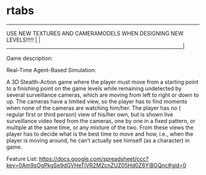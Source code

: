 rtabs
=====
_________________________________________________________________________
USE NEW TEXTURES AND CAMERAMODELS WHEN DESIGNING NEW LEVELS!!!!!        |
                                                                        |
________________________________________________________________________|


Game description:

Real-Time Agent-Based Simulation:

A 3D Stealth-Action game where the player must move from a starting point to a finishing point on the game levels while remaining undetected by several surveillance cameras, which are moving from left to right or down to up. The cameras have a limited view, so the player has to find moments when none of the cameras are watching him/her. The player has no ( regular first or third person) view of his/her own, but is shown live surveillance video feed from the cameras, one by one in a fixed pattern, or multiple at the same time, or any mixture of the two. From these views the player has to decide what is the best time to move and how, i.e., when the player is moving around, he can’t actually see himself (as a character) in game. 

Feature List:
https://docs.google.com/spreadsheet/ccc?key=0Am9sOgPkgSe9dGVHeTlVR2M2cnZUZ05Hd0Z6YjBGQnc#gid=0
